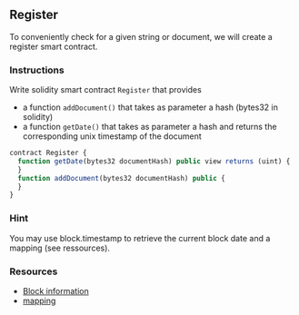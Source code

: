 ## Register

To conveniently check for a given string or document, we will create a register smart contract. 

### Instructions

Write solidity smart contract `Register` that provides 
- a function `addDocument()` that takes as parameter a hash (bytes32 in solidity)
- a function `getDate()` that takes as parameter a hash and returns the corresponding unix timestamp of the document


```js
contract Register {
  function getDate(bytes32 documentHash) public view returns (uint) {
  }
  function addDocument(bytes32 documentHash) public {
  }
}
```

### Hint

You may use block.timestamp to retrieve the current block date and a mapping (see ressources).

### Resources

- [Block information](https://docs.soliditylang.org/en/v0.4.21/units-and-global-variables.html#block-and-transaction-properties)
- [mapping](https://docs.soliditylang.org/en/v0.8.4/types.html#mapping-types)
